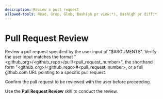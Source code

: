 ```yaml
---
description: Review a pull request
allowed-tools: Read, Grep, Glob, Bash(gh pr view:*), Bash(gh pr diff:*)
---
```


# Pull Request Review

Review a pull request specified by the user input of "$ARGUMENTS". Verify the user input matches the format "<github_org>/<github_repo>/pull/<pull_request_number>", the shorthand form "<github_org>/<github_repo>#<pull_request_number>, or a full github.com URL pointing to a specific pull request.

Confirm the pull request to be reviewed with the user before proceeding.

Use the **Pull Request Review** skill to conduct the review.
